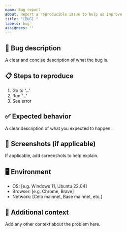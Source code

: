 ```yaml
---
name: Bug report
about: Report a reproducible issue to help us improve
title: "[BUG] "
labels: bug
assignees: ''
---
```


## 🐛 Bug description
A clear and concise description of what the bug is.

## 📋 Steps to reproduce
1. Go to '...'
2. Run '...'
3. See error

## ✅ Expected behavior
A clear description of what you expected to happen.

## 📸 Screenshots (if applicable)
If applicable, add screenshots to help explain.

## 🖥️ Environment
- OS: [e.g. Windows 11, Ubuntu 22.04]
- Browser: [e.g. Chrome, Brave]
- Network: [Celo mainnet, Base mainnet, etc.]

## 📌 Additional context
Add any other context about the problem here.
